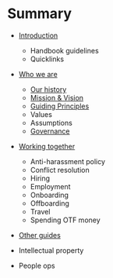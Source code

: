 # Summary

* [Introduction](README.md)
  * Handbook guidelines
  * Quicklinks
* [Who we are](chapter1.md)
  * [Our history](our-history.md)
  * [Mission & Vision](mission-and-vision.md)
  * [Guiding Principles](guiding-principles.md)
  * Values
  * Assumptions
  * [Governance](governance.md)
* [Working together](working-together.md)
  * Anti-harassment policy 
  * Conflict resolution
  * Hiring
  * Employment
  * Onboarding
  * Offboarding
  * Travel
  * Spending OTF money
* [Other guides](other-guides.md)

* Intellectual property

* People ops



